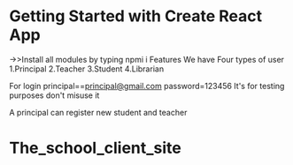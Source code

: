 # Getting Started with Create React App

->>Install all modules by typing npmi i
Features
We have Four types of user
1.Principal
2.Teacher
3.Student
4.Librarian

For login principal==principal@gmail.com
password=123456
It's for testing purposes don't misuse it

A principal can register new student and teacher
# The_school_client_site
